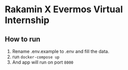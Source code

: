 # Rakamin X Evermos Virtual Internship

## How to run
1. Rename .env.example to .env and fill the data.
2. run `docker-compose up`
3. And app will run on port `8000`